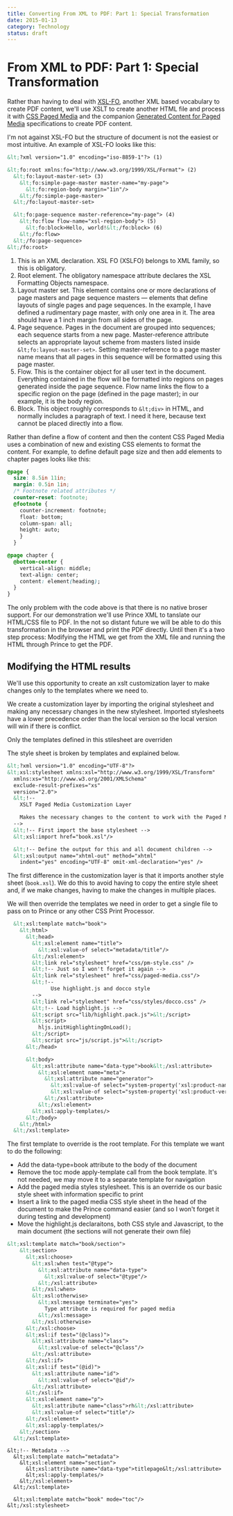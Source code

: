```yaml
---
title: Converting From XML to PDF: Part 1: Special Transformation
date: 2015-01-13
category: Technology
status: draft
---
```

# From XML to PDF: Part 1: Special Transformation

Rather than having to deal with [XSL-FO](http://www.w3.org/TR/2006/REC-xsl11-20061205/), another XML based vocabulary to create PDF content, we'll use XSLT to create another HTML file and process it with [CSS Paged Media](http://dev.w3.org/csswg/css-page-3/) and the companion [Generated Content for Paged Media](http://www.w3.org/TR/css-gcpm-3/) specifications to create PDF content. 

I'm not against XSL-FO but the structure of document is not the easiest or most intuitive. An example of XSL-FO looks like this:

```xml
&lt;?xml version="1.0" encoding="iso-8859-1"?> (1)

&lt;fo:root xmlns:fo="http://www.w3.org/1999/XSL/Format"> (2)
  &lt;fo:layout-master-set> (3)
    &lt;fo:simple-page-master master-name="my-page">
      &lt;fo:region-body margin="1in"/>
    &lt;/fo:simple-page-master>
  &lt;/fo:layout-master-set>

  &lt;fo:page-sequence master-reference="my-page"> (4)
    &lt;fo:flow flow-name="xsl-region-body"> (5)
      &lt;fo:block>Hello, world!&lt;/fo:block> (6)
    &lt;/fo:flow>
  &lt;/fo:page-sequence>
&lt;/fo:root>
```

1. This is an XML declaration. XSL FO (XSLFO) belongs to XML family, so this is obligatory.
2. Root element. The obligatory namespace attribute declares the XSL Formatting Objects namespace.
3. Layout master set. This element contains one or more declarations of page masters and page sequence masters — elements that define layouts of single pages and page sequences. In the example, I have defined a rudimentary page master, with only one area in it. The area should have a 1 inch margin from all sides of the page.
4. Page sequence. Pages in the document are grouped into sequences; each sequence starts from a new page. Master-reference attribute selects an appropriate layout scheme from masters listed inside `&lt;fo:layout-master-set>`. Setting master-reference to a page master name means that all pages in this sequence will be formatted using this page master.
5. Flow. This is the container object for all user text in the document. Everything contained in the flow will be formatted into regions on pages generated inside the page sequence. Flow name links the flow to a specific region on the page (defined in the page master); in our example, it is the body region.
6. Block. This object roughly corresponds to `&lt;div>` in HTML, and normally includes a paragraph of text. I need it here, because text cannot be placed directly into a flow.

Rather than define a flow of content and then the content CSS Paged Media uses a combination of new and existing CSS elements to format the content. For example, to define default page size and then add elements to chapter pages looks like this:

```css
@page {
  size: 8.5in 11in;
  margin: 0.5in 1in;
  /* Footnote related attributes */
  counter-reset: footnote;
  @footnote {
    counter-increment: footnote;
    float: bottom;
    column-span: all;
    height: auto;
    }
  }

@page chapter {
  @bottom-center {
    vertical-align: middle;
    text-align: center;
    content: element(heading);
  }
}
```

The only problem with the code above is that there is no native broser support. For our demonstration we'll use Prince XML to tanslate our HTML/CSS file to PDF. In the not so distant future we will be able to do this transformation in the browser and print the PDF directly. Until then it's a two step process: Modifying the HTML we get from the XML file and running the HTML through Prince to get the PDF. 

## Modifying the HTML results

We'll use this opportunity to create an xslt customization layer to make changes only to the templates where we need to. 

We create a customization layer by importing the original stylesheet and making any necessary changes in the new stylesheet. Imported stylesheets have a lower precedence order than the local version so the local version will win if there is conflict.

Only the templates defined in this stilesheet are overriden

The style sheet is broken by templates and explained below. 

```xml
&lt;?xml version="1.0" encoding="UTF-8"?>
&lt;xsl:stylesheet xmlns:xsl="http://www.w3.org/1999/XSL/Transform"
  xmlns:xs="http://www.w3.org/2001/XMLSchema"
  exclude-result-prefixes="xs"
  version="2.0">
  &lt;!--
    XSLT Paged Media Customization Layer

    Makes the necessary changes to the content to work with the Paged Media CSS stylesheet
  -->
  &lt;!-- First import the base stylesheet -->
  &lt;xsl:import href="book.xsl"/>

  &lt;!-- Define the output for this and all document children -->
  &lt;xsl:output name="xhtml-out" method="xhtml"
    indent="yes" encoding="UTF-8" omit-xml-declaration="yes" />
```

The first difference in the customization layer is that it imports another style sheet (`book.xsl`). We do this to avoid having to copy the entire style sheet and, if we make changes, having to make the changes in multiple places.

We will then override the templates we need in order to get a single file to pass on to Prince or any other CSS Print Processor. 

```xml
  &lt;xsl:template match="book">
    &lt;html>
      &lt;head>
        &lt;xsl:element name="title">
          &lt;xsl:value-of select="metadata/title"/>
        &lt;/xsl:element>
        &lt;link rel="stylesheet" href="css/pm-style.css" />
        &lt;!-- Just so I won't forget it again -->
        &lt;link rel="stylesheet" href="css/paged-media.css"/>
        &lt;!--
              Use highlight.js and docco style
        -->
        &lt;link rel="stylesheet" href="css/styles/docco.css" />
        &lt;!-- Load highlight.js -->
        &lt;script src="lib/highlight.pack.js">&lt;/script>
        &lt;script>
          hljs.initHighlightingOnLoad();
        &lt;/script>
        &lt;script src="js/script.js">&lt;/script>
      &lt;/head>

      &lt;body>
        &lt;xsl:attribute name="data-type">book&lt;/xsl:attribute>
          &lt;xsl:element name="meta">
            &lt;xsl:attribute name="generator">
              &lt;xsl:value-of select="system-property('xsl:product-name')"/>
              &lt;xsl:value-of select="system-property('xsl:product-version')"/>
            &lt;/xsl:attribute>
          &lt;/xsl:element>
        &lt;xsl:apply-templates/>
      &lt;/body>
    &lt;/html>
  &lt;/xsl:template>
```

The first template to override is the root template. For this template we want to do the following:


* Add the data-type=book attribute to the body of the document
* Remove the toc mode apply-template call from the book template.
  It's not needed, we may move it to a separate template for navigation
* Add the paged media styles stylesheet. This is an override os our basic style sheet with information specific to print
* Insert a link to the paged media CSS style sheet in the head of the document to make the Prince command easier (and so I won't forget it during testing and development)
* Move the highlight.js declaraitons, both CSS style and Javascript, to the main document (the sections will not generate their own file)


```xml
&lt;xsl:template match="book/section">
    &lt;section>
      &lt;xsl:choose>
        &lt;xsl:when test="@type">
          &lt;xsl:attribute name="data-type">
            &lt;xsl:value-of select="@type"/>
          &lt;/xsl:attribute>
        &lt;/xsl:when>
        &lt;xsl:otherwise>
          &lt;xsl:message terminate="yes">
            Type attribute is required for paged media
          &lt;/xsl:message>
        &lt;/xsl:otherwise>
      &lt;/xsl:choose>
      &lt;xsl:if test="(@class)">
        &lt;xsl:attribute name="class">
          &lt;xsl:value-of select="@class"/>
        &lt;/xsl:attribute>
      &lt;/xsl:if>
      &lt;xsl:if test="(@id)">
        &lt;xsl:attribute name="id">
          &lt;xsl:value-of select="@id"/>
        &lt;/xsl:attribute>
      &lt;/xsl:if>
      &lt;xsl:element name="p">
        &lt;xsl:attribute name="class">rh&lt;/xsl:attribute>
        &lt;xsl:value-of select="title"/>
      &lt;/xsl:element>
      &lt;xsl:apply-templates/>
    &lt;/section>
  &lt;/xsl:template>
```

```
&lt;!-- Metadata -->
  &lt;xsl:template match="metadata">
    &lt;xsl:element name="section">
      &lt;xsl:attribute name="data-type">titlepage&lt;/xsl:attribute>
      &lt;xsl:apply-templates/>
    &lt;/xsl:element>
  &lt;/xsl:template>

  &lt;xsl:template match="book" mode="toc"/>
&lt;/xsl:stylesheet>
```
